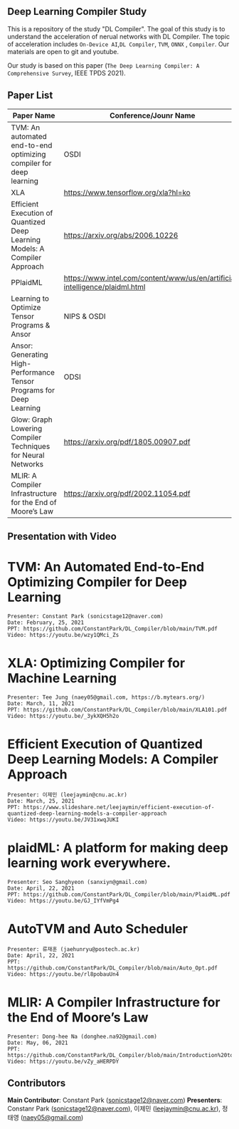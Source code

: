 ## Deep Learning Compiler Study
This is a repository of the study "DL Compiler". The goal of this study is to understand the acceleration of nerual networks with DL Compiler. The topic of acceleration includes `On-Device AI`,`DL Compiler`, `TVM`, `ONNX` , `Compiler`. Our materials are open to git and youtube. 


Our study is based on this paper (`The Deep Learning Compiler: A Comprehensive Survey`, IEEE TPDS 2021).
## Paper List
|Paper Name|Conference/Jounr Name|Year|
|---|---|---|
|TVM: An automated end-to-end optimizing compiler for deep learning|OSDI|2018|
|XLA| https://www.tensorflow.org/xla?hl=ko| 2017|
|Efficient Execution of Quantized Deep Learning Models: A Compiler Approach| https://arxiv.org/abs/2006.10226|2020|
|PPlaidML| https://www.intel.com/content/www/us/en/artificial-intelligence/plaidml.html| 2017|
|Learning to Optimize Tensor Programs & Ansor| NIPS & OSDI |2020|
|Ansor: Generating High-Performance Tensor Programs for Deep Learning|ODSI|2020|
|Glow: Graph Lowering Compiler Techniques for Neural Networks| https://arxiv.org/pdf/1805.00907.pdf| 2018|
|MLIR: A Compiler Infrastructure for the End of Moore’s Law|https://arxiv.org/pdf/2002.11054.pdf|2020|

## Presentation with Video
# TVM: An Automated End-to-End Optimizing Compiler for Deep Learning
	Presenter: Constant Park (sonicstage12@naver.com)
	Date: February, 25, 2021
	PPT: https://github.com/ConstantPark/DL_Compiler/blob/main/TVM.pdf
	Video: https://youtu.be/wzy1QMci_Zs

# XLA: Optimizing Compiler for Machine Learning
	Presenter: Tee Jung (naey05@gmail.com, https://b.mytears.org/)
	Date: March, 11, 2021
	PPT: https://github.com/ConstantPark/DL_Compiler/blob/main/XLA101.pdf
	Video: https://youtu.be/_3ykXQH5h2o

# Efficient Execution of Quantized Deep Learning Models: A Compiler Approach
	Presenter: 이제민 (leejaymin@cnu.ac.kr)
	Date: March, 25, 2021
	PPT: https://www.slideshare.net/leejaymin/efficient-execution-of-quantized-deep-learning-models-a-compiler-approach
	Video: https://youtu.be/JV31xwqJUKI
	
# plaidML: A platform for making deep learning work everywhere.
	Presenter: Seo Sanghyeon (sanxiyn@gmail.com)
	Date: April, 22, 2021
	PPT: https://github.com/ConstantPark/DL_Compiler/blob/main/PlaidML.pdf
	Video: https://youtu.be/GJ_IYfVmPg4
	
# AutoTVM and Auto Scheduler
	Presenter: 류재훈 (jaehunryu@postech.ac.kr)
	Date: April, 22, 2021
	PPT: https://github.com/ConstantPark/DL_Compiler/blob/main/Auto_Opt.pdf
	Video: https://youtu.be/rl8pobauUn4

# MLIR: A Compiler Infrastructure for the End of Moore’s Law
	Presenter: Dong-hee Na (donghee.na92@gmail.com)
	Date: May, 06, 2021
	PPT: https://github.com/ConstantPark/DL_Compiler/blob/main/Introduction%20to%20MLIR.pdf
	Video: https://youtu.be/vZy_aHERPDY
	

## Contributors
**Main Contributor**: Constant Park (sonicstage12@naver.com)
**Presenters**: Constanr Park (sonicstage12@naver.com), 이제민 (leejaymin@cnu.ac.kr), 정태영 (naey05@gmail.com)

